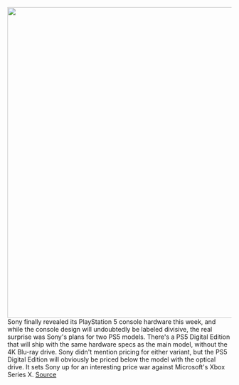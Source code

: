 <img src='https://cdn.vox-cdn.com/thumbor/x8pw9O_UdeENcbV0kuZxfkKUgkE=/0x0:1920x1080/1200x800/filters:focal(807x387:1113x693)/cdn.vox-cdn.com/uploads/chorus_image/image/66927028/image.0.png' width='700px' /><br/>
Sony finally revealed its PlayStation 5 console hardware this week, and while the console design will undoubtedly be labeled divisive, the real surprise was Sony's plans for two PS5 models. There's a PS5 Digital Edition that will ship with the same hardware specs as the main model, without the 4K Blu-ray drive. Sony didn't mention pricing for either variant, but the PS5 Digital Edition will obviously be priced below the model with the optical drive. It sets Sony up for an interesting price war against Microsoft's Xbox Series X.
<a href='https://www.theverge.com/2020/6/12/21288955/sony-ps5-playstation-5-digital-edition-price-xbox-series-x-price-competition'> Source <a/>